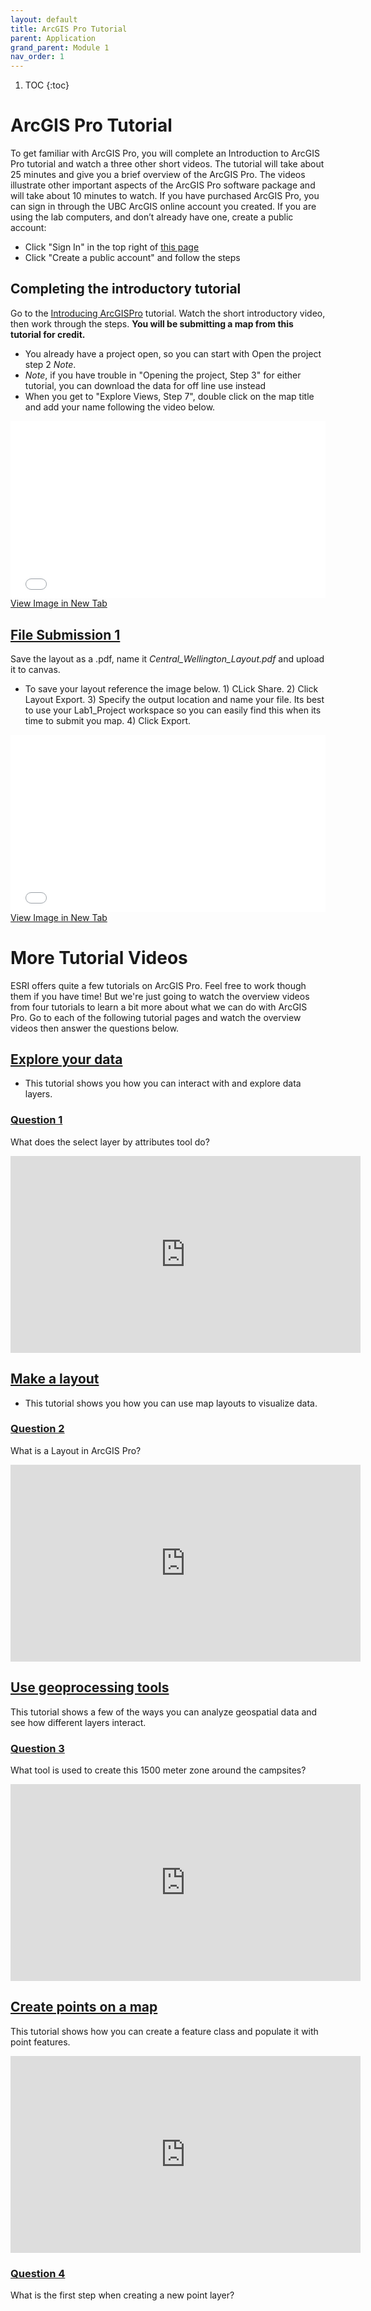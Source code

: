 ```yaml
---
layout: default
title: ArcGIS Pro Tutorial
parent: Application
grand_parent: Module 1
nav_order: 1
---
```


1. TOC
{:toc}

# ArcGIS Pro Tutorial
To get familiar with ArcGIS Pro, you will complete an Introduction to ArcGIS Pro tutorial and watch a three other short videos.  The tutorial will take about 25 minutes and give you a brief overview of the ArcGIS Pro.  The videos illustrate other important aspects of the ArcGIS Pro software package and will take about 10 minutes to watch.  If you have purchased ArcGIS Pro, you can sign in through the UBC ArcGIS online account you created. If you are using the lab computers, and don’t already have one, create a public account:
* Click "Sign In" in the top right of [this page](https://www.esri.com/training/)
* Click "Create a public account" and follow the steps

## Completing the introductory tutorial
Go to the [Introducing ArcGISPro](https://pro.arcgis.com/en/pro-app/latest/get-started/introducing-arcgis-pro.htm) tutorial.  Watch the short introductory video, then work through the steps.  **You will be submitting a map from this tutorial for credit.**
* You already have a project open, so you can start with Open the project step 2 *Note*.
* *Note*, if you have trouble in "Opening the project, Step 3" for either tutorial, you can download the data for off line use instead
* When you get to "Explore Views, Step 7", double click on the map title and add your name following the video below.

<div style="overflow: hidden;
  padding-top: 56.25%;
  position: relative">
  <iframe src="content/videos/Part1_Author.mp4" title="Processes" scrolling="no" frameborder="0"
    style="border: 0;
   height: 100%;
   left: 0;
   position: absolute;
   top: 0;
   width: 100%;">
   <p>Your browser does not support iframes.</p>
 </iframe>
</div>
<a href="content/videos/Part1_Author.mp4" target="_blank">View Image in New Tab</a>

## [**File Submission 1**](Assessment.md#file-submission-1)

Save the layout as a .pdf, name it *Central_Wellington_Layout.pdf* and upload it to canvas.
* To save your layout reference the image below. 1) CLick Share. 2) Click Layout Export.  3) Specify the output location and name your file.  Its best to use your Lab1_Project workspace so you can easily find this when its time to submit you map.  4) Click Export.

<div style="overflow: hidden;
  padding-top: 56.25%;
  position: relative">
  <iframe src="content/images/ExportLayout.png" title="Processes" scrolling="no" frameborder="0"
    style="border: 0;
   height: 100%;
   left: 0;
   position: absolute;
   top: 0;
   width: 100%;">
   <p>Your browser does not support iframes.</p>
 </iframe>
</div>
<a href="content/images/ExportLayout.png" target="_blank">View Image in New Tab</a>

# More Tutorial Videos
ESRI offers quite a few tutorials on ArcGIS Pro.  Feel free to work though them if you have time!  But we're just going to watch the overview videos from four tutorials to learn a bit more about what we can do with ArcGIS Pro.  Go to each of the following tutorial pages and watch the overview videos then answer the questions below.

## [Explore your data](https://pro.arcgis.com/en/pro-app/latest/get-started/explore-your-data.htm)
  * This tutorial shows you how you can interact with and explore data layers.

### [**Question 1**](Assessment.md#question-1)
What does the select layer by attributes tool do?
<!-- Find features that meet specific [criteria] - create multiple choice/ fill in the blank -->

<iframe width="560" height="315" src="https://www.youtube.com/embed/p8ZeOffTG-M" title="YouTube video player" frameborder="0" allow="accelerometer; autoplay; clipboard-write; encrypted-media; gyroscope; picture-in-picture" allowfullscreen></iframe>

## [Make a layout](https://pro.arcgis.com/en/pro-app/latest/get-started/add-maps-to-a-layout.htm)
  * This tutorial shows you how you can use map layouts to visualize data.

### [**Question 2**](Assessment.md#question-2)
What is a Layout in ArcGIS Pro?
<!-- A way to export a map to print formats -->
<!-- A way to export a map to digital formats -->
<!-- A way to export a map to numerous formats -->

<iframe width="560" height="315" src="https://www.youtube.com/embed/NZ9ei4-23MM" title="YouTube video player" frameborder="0" allow="accelerometer; autoplay; clipboard-write; encrypted-media; gyroscope; picture-in-picture" allowfullscreen></iframe>

## [Use geoprocessing tools](https://pro.arcgis.com/en/pro-app/latest/get-started/use-geoprocessing-tools.htm)

This tutorial shows a few of the ways you can analyze geospatial data and see how different layers interact.

### [**Question 3**](Assessment.md#question-3)
What tool is used to create this 1500 meter zone around the campsites?
<!-- Buffer - Create Multiple choice w/ answers -->

<iframe width="560" height="315" src="https://www.youtube.com/embed/hdkHhaYHXyE" title="YouTube video player" frameborder="0" allow="accelerometer; autoplay; clipboard-write; encrypted-media; gyroscope; picture-in-picture" allowfullscreen></iframe>

## [Create points on a map](https://pro.arcgis.com/en/pro-app/latest/get-started/create-points-on-a-map.htm)

This tutorial shows how you can create a feature class and populate it with point features.

<iframe width="560" height="315" src="https://www.youtube.com/embed/9LGPCDMUP2Q" title="YouTube video player" frameborder="0" allow="accelerometer; autoplay; clipboard-write; encrypted-media; gyroscope; picture-in-picture" allowfullscreen></iframe>

### [**Question 4**](Assessment.md#question-4)
What is the first step when creating a new point layer?
<!-- Create point feature class in the project geodatabase -->


